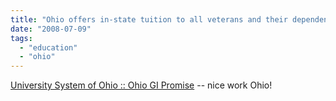 ```yaml
---
title: "Ohio offers in-state tuition to all veterans and their dependents"
date: "2008-07-09"
tags: 
  - "education"
  - "ohio"
---
```


[University System of Ohio :: Ohio GI Promise](http://universitysystem.ohio.gov/veterans/index.htm) -- nice work Ohio!

